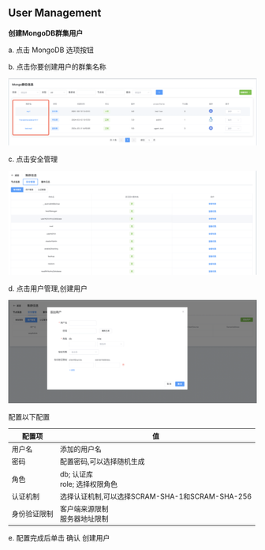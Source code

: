 ## User Management

**创建MongoDB群集用户**

a. 点击 MongoDB 选项按钮

b. 点击你要创建用户的群集名称

![1](../../../../../images/whalealPlatformImages/user1.png)

c. 点击安全管理

![1](../../../../../images/whalealPlatformImages/user2.png)

d. 点击用户管理,创建用户

![1](../../../../../images/whalealPlatformImages/user3.png)

配置以下配置

| 配置项       | 值                                              |
| ------------ | ----------------------------------------------- |
| 用户名       | 添加的用户名                                    |
| 密码         | 配置密码,可以选择随机生成                       |
| 角色         | db; 认证库<br>role; 选择权限角色                |
| 认证机制     | 选择认证机制,可以选择SCRAM-SHA-1和SCRAM-SHA-256 |
| 身份验证限制 | 客户端来源限制<br/>服务器地址限制               |

e. 配置完成后单击 确认 创建用户

